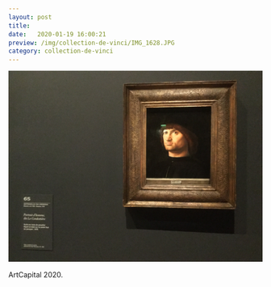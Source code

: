 ```yaml
---
layout: post
title:  
date:   2020-01-19 16:00:21
preview: /img/collection-de-vinci/IMG_1628.JPG
category: collection-de-vinci
---
```


![Picture 1](/img/collection-de-vinci/IMG_1628.JPG) 


ArtCapital 2020.


